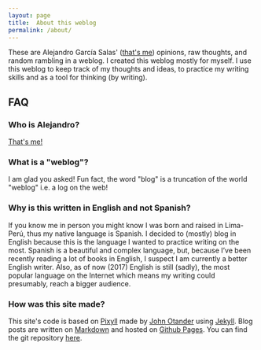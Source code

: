 ```yaml
---
layout: page
title:	About this weblog
permalink: /about/
---
```

These are Alejandro García Salas' ([that's me](http://alejandro.pe)) opinions, raw thoughts, and random rambling in a weblog. I created this weblog mostly for myself. I use this weblog to keep track of my thoughts and ideas, to practice my writing skills and as a tool for thinking (by writing).

## FAQ

### Who is Alejandro?
[That's me!](http://alejandrogarciasalas.me)

### What is a "weblog"?
I am glad you asked! Fun fact, the word "blog" is a truncation of the world "weblog" i.e. a log on the web!

### Why is this written in English and not Spanish?
If you know me in person you might know I was born and raised in Lima-Perú, thus my native language is Spanish. I decided to (mostly) blog in English because this is the language I wanted to practice writing on the most. Spanish is a beautiful and complex language, but, because I’ve been recently reading a lot of books in English, I suspect I am currently a better English writer. Also, as of now (2017) English is still (sadly), the most popular language on the Internet which means my writing could presumably, reach a bigger audience.

### How was this site made?
This site's code is based on [Pixyll](https://github.com/johnotander/pixyll) made by [John Otander](https://github.com/johnotander) using [Jekyll](http://jekyllrb.com/). Blog posts are written on [Markdown](https://en.wikipedia.org/wiki/Markdown) and  hosted on [Github Pages](https://pages.github.com/). You can find the git repository [here](https://github.com/alejandrogarciasalas/blog).

